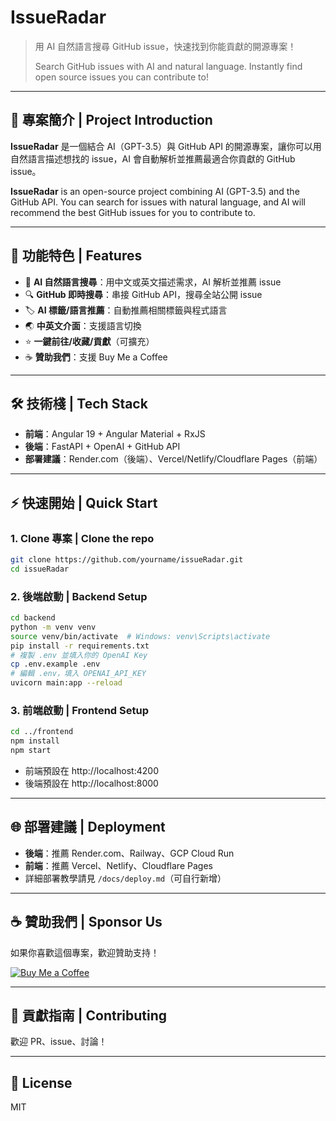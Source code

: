 # IssueRadar

> 用 AI 自然語言搜尋 GitHub issue，快速找到你能貢獻的開源專案！
> 
> Search GitHub issues with AI and natural language. Instantly find open source issues you can contribute to!

---

## 🧩 專案簡介 | Project Introduction

**IssueRadar** 是一個結合 AI（GPT-3.5）與 GitHub API 的開源專案，讓你可以用自然語言描述想找的 issue，AI 會自動解析並推薦最適合你貢獻的 GitHub issue。

**IssueRadar** is an open-source project combining AI (GPT-3.5) and the GitHub API. You can search for issues with natural language, and AI will recommend the best GitHub issues for you to contribute to.

---

## 🚀 功能特色 | Features

- 🧠 **AI 自然語言搜尋**：用中文或英文描述需求，AI 解析並推薦 issue
- 🔍 **GitHub 即時搜尋**：串接 GitHub API，搜尋全站公開 issue
- 🏷️ **AI 標籤/語言推薦**：自動推薦相關標籤與程式語言
- 🌏 **中英文介面**：支援語言切換
- ⭐ **一鍵前往/收藏/貢獻**（可擴充）
- ☕ **贊助我們**：支援 Buy Me a Coffee

---

## 🛠️ 技術棧 | Tech Stack

- **前端**：Angular 19 + Angular Material + RxJS
- **後端**：FastAPI + OpenAI + GitHub API
- **部署建議**：Render.com（後端）、Vercel/Netlify/Cloudflare Pages（前端）

---

## ⚡ 快速開始 | Quick Start

### 1. Clone 專案 | Clone the repo

```bash
git clone https://github.com/yourname/issueRadar.git
cd issueRadar
```

### 2. 後端啟動 | Backend Setup

```bash
cd backend
python -m venv venv
source venv/bin/activate  # Windows: venv\Scripts\activate
pip install -r requirements.txt
# 複製 .env 並填入你的 OpenAI Key
cp .env.example .env
# 編輯 .env，填入 OPENAI_API_KEY
uvicorn main:app --reload
```

### 3. 前端啟動 | Frontend Setup

```bash
cd ../frontend
npm install
npm start
```

- 前端預設在 http://localhost:4200
- 後端預設在 http://localhost:8000

---

## 🌐 部署建議 | Deployment

- **後端**：推薦 Render.com、Railway、GCP Cloud Run
- **前端**：推薦 Vercel、Netlify、Cloudflare Pages
- 詳細部署教學請見 `/docs/deploy.md`（可自行新增）

---

## ☕ 贊助我們 | Sponsor Us

如果你喜歡這個專案，歡迎贊助支持！

[![Buy Me a Coffee](https://cdn.buymeacoffee.com/buttons/v2/default-yellow.png)](https://www.buymeacoffee.com/你的帳號)

---

## 🤝 貢獻指南 | Contributing

歡迎 PR、issue、討論！

---

## 📄 License

MIT
